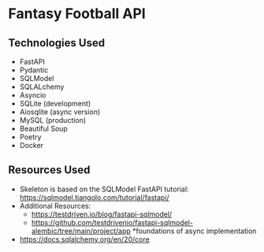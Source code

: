 # Fantasy Football API

## Technologies Used

- FastAPI
- Pydantic
- SQLModel
- SQLALchemy
- Asyncio
- SQLite (development)
- Aiosqlite (async version)
- MySQL (production)
- Beautiful Soup
- Poetry
- Docker

## Resources Used

- Skeleton is based on the SQLModel FastAPI tutorial: https://sqlmodel.tiangolo.com/tutorial/fastapi/
- Additional Resources:
    - https://testdriven.io/blog/fastapi-sqlmodel/
    - https://github.com/testdrivenio/fastapi-sqlmodel-alembic/tree/main/project/app *foundations of async implementation
- https://docs.sqlalchemy.org/en/20/core